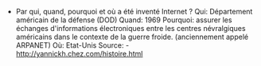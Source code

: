 - Par qui, quand, pourquoi et où a été inventé Internet ?
Qui: Département américain de la défense (DOD)
Quand: 1969
Pourquoi: assurer les échanges d'informations électroniques entre les centres névralgiques américains dans le contexte de la guerre froide. (anciennement appelé ARPANET)
Où: Etat-Unis
Source: - http://yannickh.chez.com/histoire.html

